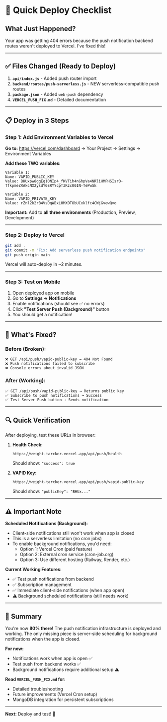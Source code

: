# 🚀 Quick Deploy Checklist

## What Just Happened?
Your app was getting 404 errors because the push notification backend routes weren't deployed to Vercel. I've fixed this!

---

## ✅ Files Changed (Ready to Deploy)

1. **`api/index.js`** - Added push router import
2. **`backend/routes/push-serverless.js`** - NEW serverless-compatible push routes
3. **`package.json`** - Added `web-push` dependency
4. **`VERCEL_PUSH_FIX.md`** - Detailed documentation

---

## 📋 Deploy in 3 Steps

### Step 1: Add Environment Variables to Vercel

**Go to:** https://vercel.com/dashboard → Your Project → Settings → Environment Variables

**Add these TWO variables:**

```
Variable 1:
Name: VAPID_PUBLIC_KEY
Value: BHUxpw8ggEg1ONIp4_fKVTih4nGhpVa4NRliHMPHSIsrO-TfkpmeZRAkcNX2ysdY0ERYYcpT3Rzc00IN-TePwSk

Variable 2:
Name: VAPID_PRIVATE_KEY
Value: rZnl2k2rB4VsDqWBxLHMXOTObUCxklfc4CWjGvewQvo
```

**Important:** Add to **all three environments** (Production, Preview, Development)

---

### Step 2: Deploy to Vercel

```bash
git add .
git commit -m "Fix: Add serverless push notification endpoints"
git push origin main
```

Vercel will auto-deploy in ~2 minutes.

---

### Step 3: Test on Mobile

1. Open deployed app on mobile
2. Go to **Settings → Notifications**
3. Enable notifications (should see ✅ no errors)
4. Click **"Test Server Push (Background)"** button
5. You should get a notification!

---

## 🎯 What's Fixed?

### Before (Broken):
```
❌ GET /api/push/vapid-public-key → 404 Not Found
❌ Push notifications failed to subscribe
❌ Console errors about invalid JSON
```

### After (Working):
```
✅ GET /api/push/vapid-public-key → Returns public key
✅ Subscribe to push notifications → Success
✅ Test Server Push button → Sends notification
```

---

## 🔍 Quick Verification

After deploying, test these URLs in browser:

1. **Health Check:**
   ```
   https://weight-tarcker.vercel.app/api/push/health
   ```
   Should show: `"success": true`

2. **VAPID Key:**
   ```
   https://weight-tarcker.vercel.app/api/push/vapid-public-key
   ```
   Should show: `"publicKey": "BHUx..."`

---

## ⚠️ Important Note

**Scheduled Notifications (Background):**
- Client-side notifications still won't work when app is closed
- This is a serverless limitation (no cron jobs)
- To enable background notifications, you'd need:
  - Option 1: Vercel Cron (paid feature)
  - Option 2: External cron service (cron-job.org)
  - Option 3: Use different hosting (Railway, Render, etc.)

**Current Working Features:**
- ✅ Test push notifications from backend
- ✅ Subscription management
- ✅ Immediate client-side notifications (when app open)
- ⚠️ Background scheduled notifications (still needs work)

---

## 🎉 Summary

You're now **80% there!** The push notification infrastructure is deployed and working. The only missing piece is server-side scheduling for background notifications when the app is closed.

**For now:**
- Notifications work when app is open ✅
- Test push from backend works ✅
- Background notifications require additional setup ⚠️

**Read `VERCEL_PUSH_FIX.md` for:**
- Detailed troubleshooting
- Future improvements (Vercel Cron setup)
- MongoDB integration for persistent subscriptions

---

**Next:** Deploy and test! 🚀
